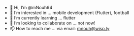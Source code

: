 - 👋 Hi, I’m @mNouh94
- 👀 I’m interested in ... mobile development (Flutter), football
- 🌱 I’m currently learning ... flutter
- 💞️ I’m looking to collaborate on ... not now!
- 📫 How to reach me ... via email: mnouh@wisp.ly

<!---
mNouh94/mNouh94 is a ✨ special ✨ repository because its `README.md` (this file) appears on your GitHub profile.
You can click the Preview link to take a look at your changes.
--->
